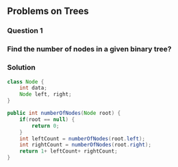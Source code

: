 ## Problems on Trees

### Question 1
### Find the number of nodes in a given binary tree?

### Solution
```java
class Node {
    int data;
    Node left, right;
}

public int numberOfNodes(Node root) {
    if(root == null) {
        return 0;
    }
    int leftCount = numberOfNodes(root.left);
    int rightCount = numberOfNodes(root.right);
    return 1+ leftCount+ rightCount;
}
```

